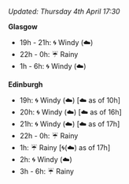 *Updated: Thursday 4th April 17:30*

**Glasgow**

* 19h - 21h: :cyclone: Windy (:cloud:)
* 22h - 0h: :umbrella: Rainy
* 1h - 6h: :cyclone: Windy (:cloud:)

**Edinburgh**

* 19h: :cyclone: Windy (:cloud:) [:cloud: as of 10h]
* 20h: :cyclone: Windy (:cloud:) [:cloud: as of 16h]
* 21h: :cyclone: Windy (:cloud:) [:cloud: as of 17h]
* 22h - 0h: :umbrella: Rainy
* 1h: :umbrella: Rainy [:cyclone:(:cloud:) as of 17h]
* 2h: :cyclone: Windy (:cloud:)
* 3h - 6h: :umbrella: Rainy

